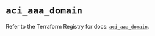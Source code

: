 # `aci_aaa_domain`

Refer to the Terraform Registry for docs: [`aci_aaa_domain`](https://registry.terraform.io/providers/ciscodevnet/aci/2.17.0/docs/resources/aaa_domain).
